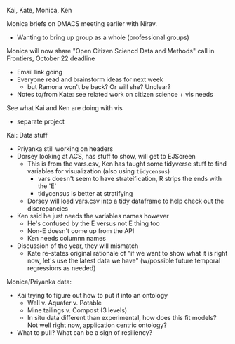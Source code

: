 Kai, Kate, Monica, Ken

Monica briefs on DMACS meeting earlier with Nirav.

- Wanting to bring up group as a whole (professional groups)

Monica will now share "Open Citizen Sciencd Data and Methods" call in Frontiers, October 22 deadline

- Email link going
- Everyone read and brainstorm ideas for next week
  - but Ramona won't be back? Or will she? Unclear?
- Notes to/from Kate: see related work on citizen science + vis needs

See what Kai and Ken are doing with vis

- separate project

Kai: Data stuff

- Priyanka still working on headers
- Dorsey looking at ACS, has stuff to show, will get to EJScreen
  - This is from the vars.csv, Ken has taught some tidyverse stuff to find variables for visualization (also using `tidycensus`)
    - vars doesn't seem to have strateification, R strips the ends with the 'E'
    - tidycensus is better at stratifying
  - Dorsey will load vars.csv into a tidy dataframe to help check out the discrepancies
- Ken said he just needs the variables names however
  - He's confused by the E versus not E thing too
  - Non-E doesn't come up from the API
  - Ken needs columnn names
- Discussion of the year, they will mismatch
  - Kate re-states original rationale of "if we want to show what it is right now, let's use the latest data we have" (w/possible future temporal regressions as needed)
  
Monica/Priyanka data:

- Kai trying to figure out how to put it into an ontology
  - Well v. Aquafer v. Potable
  - Mine tailings v. Compost (3 levels)
  - In situ data different than experimental, how does this fit models? Not well right now, application centric ontology?
- What to pull? What can be a sign of resiliency?
